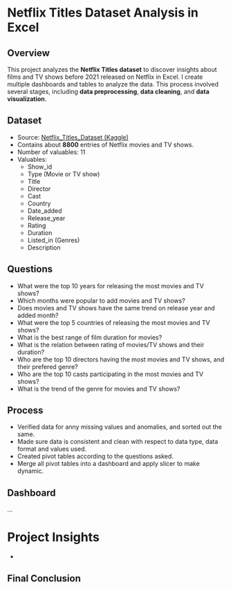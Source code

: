 # Netflix Titles Dataset Analysis in Excel

## Overview
This project analyzes the **Netflix Titles dataset** to discover insights about films and TV shows before 2021 released on Netflix in Excel. I create multiple dashboards and tables to analyze the data. This process involved several stages, including **data preprocessing**, **data cleaning**, and **data visualization**.

## Dataset
- Source: [Netflix_Titles_Dataset (Kaggle)](https://www.kaggle.com/datasets/shivamb/netflix-shows)
- Contains about **8800** entries of Netflix movies and TV shows.
- Number of valuables: 11
- Valuables:
  - Show_id
  - Type (Movie or TV show)
  - Title
  - Director
  - Cast
  - Country
  - Date_added
  - Release_year
  - Rating
  - Duration
  - Listed_in (Genres)
  - Description

## Questions
- What were the top 10 years for releasing the most movies and TV shows?
- Which months were popular to add movies and TV shows?
- Does movies and TV shows have the same trend on release year and added month?
- What were the top 5 countries of releasing the most movies and TV shows?
- What is the best range of film duration for movies?
- What is the relation between rating of movies/TV shows and their duration?
- Who are the top 10 directors having the most movies and TV shows, and their prefered genre?
- Who are the top 10 casts participating in the most movies and TV shows?
- What is the trend of the genre for movies and TV shows?

## Process
- Verified data for anny missing values and anomalies, and sorted out the same.
- Made sure data is consistent and clean with respect to data type, data format and values used.
- Created pivot tables according to the questions asked.
- Merge all pivot tables into a dashboard and apply slicer to make dynamic.

## Dashboard
...

# Project Insights
- 

## Final Conclusion

